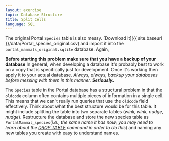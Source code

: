 ```yaml
---
layout: exercise
topic: Database Structure
title: Split Cells
language: SQL
---
```


The original Portal `Species` table is also messy. [Download it]({{ site.baseurl }}/data/Portal_species_original.csv)
and import it into the `portal_mammals_original.sqlite` database. Again,
 
**Before starting this problem make sure that you have a backup of your database** In general, when developing a database it's probably 
best to work on a copy that is specifically just for development. Once it's working then apply it to your actual database. *Always, always, backup your databases before messing with them in this manner. 
**Seriously.***

The `Species` table in the Portal database has a structural problem in that the
`oldcode` column often contains multiple pieces of information in a single
cell. This means that we can't really run queries that use the `oldcode` field
effectively. Think about what the best structure would be for this table. It
might include splitting the table into two separate tables (*wink, wink, nudge,
nudge*). Restructure the database and store the new species table as
`PortalMammal_species`(*i.e., the same name it has now; you may need to learn
about the [DROP TABLE](http://www.w3schools.com/sql/sql_drop.asp) command in
order to do this*) and naming any new tables you create with easy to understand
names.
